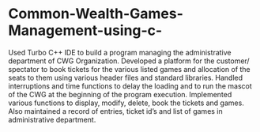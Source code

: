 # Common-Wealth-Games-Management-using-c-
 Used Turbo C++ IDE to build a program managing the administrative department of CWG Organization.
 Developed a platform for the customer/ spectator to book tickets for the various listed games and allocation of the seats to them using various header files and standard libraries.
	Handled interruptions and time functions to delay the loading and to run the mascot of the CWG at the beginning of the program execution.
	Implemented various functions to display, modify, delete, book the tickets and games. Also maintained a record of entries, ticket id’s and list of games in administrative department.
